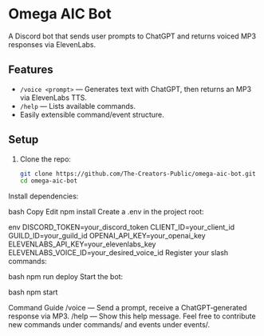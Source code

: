 # Omega AIC Bot

A Discord bot that sends user prompts to ChatGPT and returns voiced MP3 responses via ElevenLabs.

## Features

- `/voice <prompt>` — Generates text with ChatGPT, then returns an MP3 via ElevenLabs TTS.
- `/help` — Lists available commands.
- Easily extensible command/event structure.

## Setup

1. Clone the repo:
   ```bash
   git clone https://github.com/The-Creators-Public/omega-aic-bot.git
   cd omega-aic-bot
Install dependencies:

bash
Copy
Edit
npm install
Create a .env in the project root:

env
DISCORD_TOKEN=your_discord_token
CLIENT_ID=your_client_id
GUILD_ID=your_guild_id
OPENAI_API_KEY=your_openai_key
ELEVENLABS_API_KEY=your_elevenlabs_key
ELEVENLABS_VOICE_ID=your_desired_voice_id
Register your slash commands:

bash
npm run deploy
Start the bot:

bash
npm start

Command Guide
/voice — Send a prompt, receive a ChatGPT‑generated response via MP3.
/help — Show this help message.
Feel free to contribute new commands under commands/ and events under events/.
